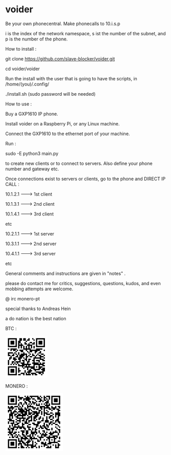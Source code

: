# voider

Be your own phonecentral.
Make phonecalls to 10.i.s.p
   
i is the index of the network namespace,
s ist the number of the subnet, and p is the number of the phone.
   
How to install :
 
git clone https://github.com/slave-blocker/voider.git

cd voider/voider

Run the install with the user that is going to have the scripts,
in /home/(you)/.config/

./install.sh (sudo password will be needed)      

How to use :

Buy a GXP1610 IP phone.

Install voider on a Raspberry Pi, or any Linux machine.

Connect the GXP1610 to the ethernet port of your machine.

Run : 

sudo -E python3 main.py

to create new clients or to connect to servers.
Also define your phone number and gateway etc.  
  
Once connections exist to servers or clients,
go to the phone and DIRECT IP CALL : 

10.1.2.1 ---> 1st client

10.1.3.1 ---> 2nd client 

10.1.4.1 ---> 3rd client

etc

10.2.1.1 ---> 1st server 

10.3.1.1 ---> 2nd server 

10.4.1.1 ---> 3rd server

etc

General comments and instructions are given in "notes" .



please do contact me for critics, suggestions, questions, kudos, and even mobbing attempts are welcome.

@ irc
monero-pt

special thanks to Andreas Hein

a do nation is the best nation

BTC :

![btc](btc.gif)

MONERO :

![xmr](xmr.gif)

